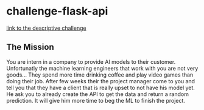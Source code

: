 # challenge-flask-api

[link to the descriptive challenge](https://github.com/leersmathieu/CRL-Turing-4.22/blob/master/Content/02-Deployement/1.Flask/3.Challenge.ipynb)

## The Mission

You are intern in a company to provide AI models to their customer. Unfortunatly the machine learning engineers that work with you are not very goods... They spend more time drinking coffee and play video games than doing their job. After few weeks their the project manager come to you and tell you that they have a client that is really upset to not have his model yet. He ask you to already create the API to get the data and return a random prediction. It will give him more time to beg the ML to finish the project.
